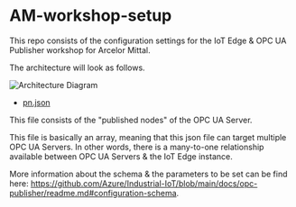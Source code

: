 # AM-workshop-setup

This repo consists of the configuration settings for the IoT Edge &amp; OPC UA Publisher workshop for Arcelor Mittal.

The architecture will look as follows.

![Architecture Diagram](./imgs/image.png)

* [pn.json](./config-files/pn.json)

This file consists of the "published nodes" of the OPC UA Server. 

This file is basically an array, meaning that this json file can target multiple OPC UA Servers. In other words, there is a many-to-one relationship available between OPC UA Servers & the IoT Edge instance.

More information about the schema & the parameters to be set can be find here: https://github.com/Azure/Industrial-IoT/blob/main/docs/opc-publisher/readme.md#configuration-schema.